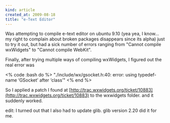 ```yaml
---
kind: article
created_at: 2009-08-18
title: "e-Text Editor"
---
```

Was attempting to compile e-text editor on ubuntu 9.10 (yea yea, I know... my right to complain about broken packages disappears since its alpha) just to try it out, but had a sick number of errors ranging from "Cannot compile wxWidgets" to "Cannot compile WebKit".

Finally, after trying multiple ways of compiling wxWidgets, I figured out the real error was

<% code :bash do %>
"./include/wx/gsocket.h:40: error: using typedef-name ‘GSocket’ after ‘class’"
<% end %>
    
    
So I applied a patch I found at [http://trac.wxwidgets.org/ticket/10883](http://trac.wxwidgets.org/ticket/10883) to the wxwidgets folder. and it suddenly worked.

edit: I turned out that I also had to update glib. glib version 2.20 did it for me.